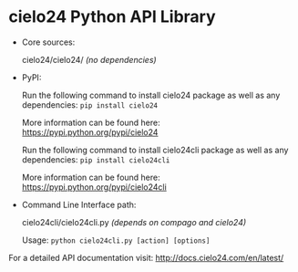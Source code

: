 cielo24 Python API Library
==========================

* Core sources:

    cielo24/cielo24/  *(no dependencies)*

* PyPI:

    Run the following command to install сielo24 package as well as any dependencies:
      `pip install cielo24`
    
    More information can be found here: https://pypi.python.org/pypi/cielo24
    
    Run the following command to install сielo24cli package as well as any dependencies:
      `pip install cielo24cli`
      
    More information can be found here: https://pypi.python.org/pypi/cielo24cli

* Command Line Interface path:

    cielo24cli/cielo24cli.py  *(depends on compago and cielo24)*
    
    Usage: `python cielo24cli.py [action] [options]`


For a detailed API documentation visit: http://docs.cielo24.com/en/latest/
